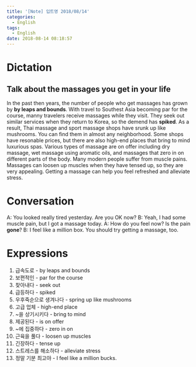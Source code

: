```yaml
---
title: '[Note] 입트영 2018/08/14'
categories:
  - English
tags:
  - English
date: 2018-08-14 08:18:57
---
```


# Dictation
## Talk about the massages you get in your life

In the past then years, the number of people who get massages has grown by **by leaps and bounds**. With travel to Southest Asia becoming par for the course, manny travelers receive massages while they visit. They seek out similar services when they return to Korea, so the demend has **spiked**. As a result, Thai massage and sport massage shops have srunk up like mushrooms. You can find them in almost any neighborhood. Some shops have resonable prices, but there are also high-end places that bring to mind luxurious spas. Various types of massage are on offer including dry massage, wet massage using aromatic oils, and massages that zero in on different parts of the body. Many modern people suffer from muscle pains. Massages can loosen up muscles when they have tensed up, so they are very appealing. Getting a massage can help you feel refreshed and alleviate stress.

# Conversation
A: You looked really tired yesterday. Are you OK now?
B: Yeah, I had some muscle pain, but I got a massage today.
A: How do you feel now? Is the pain **gone**?
B: I feel like a million box. You should try getting a massage, too.


# Expressions
1. 급속도로 - by leaps and bounds
2. 보편적인 - par for the course
3. 찾아내다 - seek out
4. 급등하다 - spiked
5. 우후죽순으로 생겨나다 - spring up like mushrooms
6. 고급 업체 - high-end place
7. ~을 상기시키다 - bring to mind
8. 제공된다 - is on offer
9. ~에 집중하다 - zero in on
10. 근육을 풀다 - loosen up muscles
11. 긴장하다 - tense up
12. 스트레스를 해소하다 - alleviate stress
13. 정말 기분 최고야 - I feel like a million bucks.